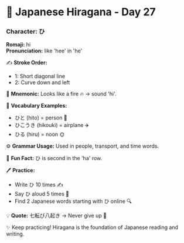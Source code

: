 # 📖 Japanese Hiragana - Day 27

### Character: ひ  
**Romaji:** hi  
**Pronunciation:** like 'hee' in 'he'  

✍️ **Stroke Order:**  
- 1: Short diagonal line
- 2: Curve down and left

📝 **Mnemonic:** Looks like a fire 🔥 → sound 'hi'.  

📌 **Vocabulary Examples:**  
- ひと (hito) = person 🧑
- ひこうき (hikouki) = airplane ✈️
- ひる (hiru) = noon 🌞

⚙️ **Grammar Usage:** Used in people, transport, and time words.  

🎉 **Fun Fact:** ひ is second in the 'ha' row.  

🖊️ **Practice:**  
- Write ひ 10 times ✍️
- Say ひ aloud 5 times 🎤
- Find 2 Japanese words starting with ひ online 🔍

💡 **Quote:** 七転び八起き → Never give up 💪  

✨ Keep practicing! Hiragana is the foundation of Japanese reading and writing.
